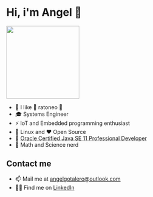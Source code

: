 # Hi, i'm Angel 👋


<!-- Animated GIF -->
<img style="width: 20vw;" class="animation" src="https://media.giphy.com/media/6mmchNhidG5NlGRj6p/giphy.gif"/>
<!-- Brief description -->
<ul>
	<li> 💜 I like 🐁 ratoneo 🐀</li>
	<li>🎓 Systems Engineer</li>
	<li>⚡ IoT and Embedded programming enthusiast</li>
	<li>🐧 Linux and ❤️ Open Source</li>
	<li>📔 <a href="https://catalog-education.oracle.com/pls/certview/sharebadge?id=137A88C45375CDCE9367710DA0AED18567DE9B13A0DF9809B68C77F306520E92">Oracle Certified Java SE 11 Professional Developer</a></li>
	<li>🧪 Math and Science nerd</li>
</ul>

## Contact me
- 📫 Mail me at angelgotalero@outlook.com
- 🧑‍💻 Find me on [LinkedIn](https://www.linkedin.com/in/taleroangel)

